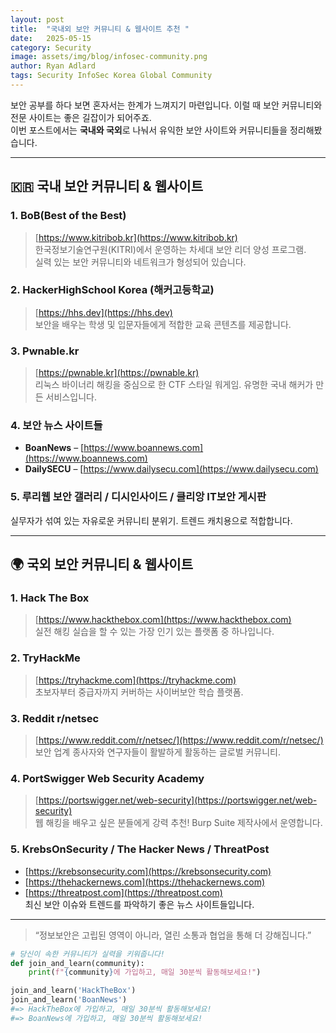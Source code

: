 ```yaml
---
layout: post
title:  "국내외 보안 커뮤니티 & 웹사이트 추천 "
date:   2025-05-15
category: Security
image: assets/img/blog/infosec-community.png
author: Ryan Adlard
tags: Security InfoSec Korea Global Community
---
```


보안 공부를 하다 보면 혼자서는 한계가 느껴지기 마련입니다. 이럴 때 보안 커뮤니티와 전문 사이트는 좋은 길잡이가 되어주죠.  
이번 포스트에서는 **국내와 국외**로 나눠서 유익한 보안 사이트와 커뮤니티들을 정리해봤습니다. 

---

## 🇰🇷 국내 보안 커뮤니티 & 웹사이트

### 1. **BoB(Best of the Best)**  
> [https://www.kitribob.kr](https://www.kitribob.kr)  
한국정보기술연구원(KITRI)에서 운영하는 차세대 보안 리더 양성 프로그램.  
실력 있는 보안 커뮤니티와 네트워크가 형성되어 있습니다.

### 2. **HackerHighSchool Korea (해커고등학교)**  
> [https://hhs.dev](https://hhs.dev)  
보안을 배우는 학생 및 입문자들에게 적합한 교육 콘텐츠를 제공합니다.

### 3. **Pwnable.kr**  
> [https://pwnable.kr](https://pwnable.kr)  
리눅스 바이너리 해킹을 중심으로 한 CTF 스타일 워게임. 유명한 국내 해커가 만든 서비스입니다.

### 4. **보안 뉴스 사이트들**
- **BoanNews** – [https://www.boannews.com](https://www.boannews.com)  
- **DailySECU** – [https://www.dailysecu.com](https://www.dailysecu.com)

### 5. **루리웹 보안 갤러리 / 디시인사이드 / 클리앙 IT보안 게시판**  
실무자가 섞여 있는 자유로운 커뮤니티 분위기. 트렌드 캐치용으로 적합합니다.

---

## 🌍 국외 보안 커뮤니티 & 웹사이트

### 1. **Hack The Box**  
> [https://www.hackthebox.com](https://www.hackthebox.com)  
실전 해킹 실습을 할 수 있는 가장 인기 있는 플랫폼 중 하나입니다.

### 2. **TryHackMe**  
> [https://tryhackme.com](https://tryhackme.com)  
초보자부터 중급자까지 커버하는 사이버보안 학습 플랫폼.

### 3. **Reddit r/netsec**  
> [https://www.reddit.com/r/netsec/](https://www.reddit.com/r/netsec/)  
보안 업계 종사자와 연구자들이 활발하게 활동하는 글로벌 커뮤니티.

### 4. **PortSwigger Web Security Academy**  
> [https://portswigger.net/web-security](https://portswigger.net/web-security)  
웹 해킹을 배우고 싶은 분들에게 강력 추천! Burp Suite 제작사에서 운영합니다.

### 5. **KrebsOnSecurity / The Hacker News / ThreatPost**  
- [https://krebsonsecurity.com](https://krebsonsecurity.com)  
- [https://thehackernews.com](https://thehackernews.com)  
- [https://threatpost.com](https://threatpost.com)  
최신 보안 이슈와 트렌드를 파악하기 좋은 뉴스 사이트들입니다.

---

> “정보보안은 고립된 영역이 아니라, 열린 소통과 협업을 통해 더 강해집니다.”

```python
# 당신이 속한 커뮤니티가 실력을 키워줍니다!
def join_and_learn(community):
    print(f"{community}에 가입하고, 매일 30분씩 활동해보세요!")

join_and_learn('HackTheBox')
join_and_learn('BoanNews')
#=> HackTheBox에 가입하고, 매일 30분씩 활동해보세요!
#=> BoanNews에 가입하고, 매일 30분씩 활동해보세요!
